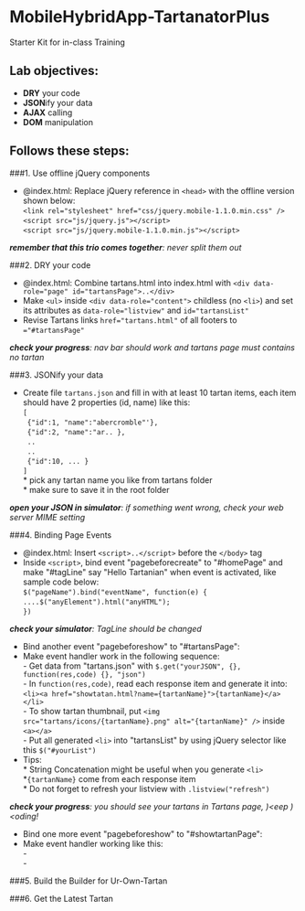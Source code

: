 MobileHybridApp-TartanatorPlus
==============================

Starter Kit for in-class Training  

## Lab objectives:  
 - **DRY** your code
 - **JSON**ify your data
 - **AJAX** calling
 - **DOM** manipulation  

## Follows these steps:
 
###1. Use offline jQuery components 

- @index.html: Replace jQuery reference in `<head>` with the offline version shown below:     
`<link rel="stylesheet" href="css/jquery.mobile-1.1.0.min.css" />`  
`<script src="js/jquery.js"></script>`  
`<script src="js/jquery.mobile-1.1.0.min.js"></script>`

_**remember that this trio comes together**: never split them out_

###2. DRY your code
 
- @index.html: Combine tartans.html into index.html with `<div data-role="page" id="tartansPage">..</div>` 
- Make `<ul>` inside `<div data-role="content">` childless (no `<li>`) and set its attributes as `data-role="listview"` and `id="tartansList"`  
- Revise Tartans links `href="tartans.html"` of all footers to `="#tartansPage"`  

_**check your progress**: nav bar should work and tartans page must contains no tartan_  

###3. JSONify your data

- Create file `tartans.json` and fill in with at least 10 tartan items, each item should have 2 properties (id, name) like this:  
`[`  
` {"id":1, "name":"abercromble"'},`   
` {"id":2, "name":"ar.. },`  
` ..`  
` ..`  
` {"id":10, ... }`  
`]`  
\* pick any tartan name you like from tartans folder  
\* make sure to save it in the root folder  

_**open your JSON in simulator**: if something went wrong, check your web server MIME setting_  

###4. Binding Page Events

- @index.html: Insert `<script>..</script>` before the `</body>` tag
- Inside `<script>`, bind event "pagebeforecreate" to "#homePage" and make "#tagLine" say "Hello Tartanian" when event is activated, like sample code below:  
`$("pageName").bind("eventName", function(e) {`  
`....$("anyElement").html("anyHTML");`  
`})`  

_**check your simulator**: TagLine should be changed_  

- Bind another event "pagebeforeshow" to "#tartansPage":  
- Make event handler work in the following sequence:  
\- Get data from "tartans.json" with `$.get("yourJSON", {}, function(res,code) {}, "json")`  
\- In `function(res,code)`, read each response item  and generate it into:  
`<li><a href="showtatan.html?name={tartanName}">{tartanName}</a></li>`  
\- To show tartan thumbnail, put `<img src="tartans/icons/{tartanName}.png" alt="{tartanName}" />` inside `<a></a>`   
\- Put all generated `<li>` into "tartansList" by using jQuery selector like this `$("#yourList")`    
- Tips:  
\* String Concatenation might be useful when you generate `<li>`    
\*`{tartanName}` come from each response item    
\* Do not forget to refresh your listview with `.listview("refresh")`  

_**check your progress**: you should see your tartans in Tartans page, )<eep )<oding!_   

- Bind one more event "pagebeforeshow" to "#showtartanPage":  
- Make event handler working like this:  
\-  
\-    



###5. Build the Builder for Ur-Own-Tartan  

###6. Get the Latest Tartan







